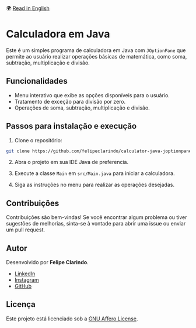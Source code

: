 🌍 [Read in English](README.md)

# Calculadora em Java

Este é um simples programa de calculadora em Java com `JOptionPane` que permite ao usuário realizar operações básicas de matemática, como soma, subtração, multiplicação e divisão.

## Funcionalidades

- Menu interativo que exibe as opções disponíveis para o usuário.
- Tratamento de exceção para divisão por zero.
- Operações de soma, subtração, multiplicação e divisão.

## Passos para instalação e execução

1. Clone o repositório:

```bash
git clone https://github.com/felipeclarindo/calculator-java-joptionpane.git
```

2. Abra o projeto em sua IDE Java de preferencia.

3. Execute a classe `Main` em `src/Main.java` para iniciar a calculadora.

4. Siga as instruções no menu para realizar as operações desejadas.

## Contribuições

Contribuições são bem-vindas! Se você encontrar algum problema ou tiver sugestões de melhorias, sinta-se à vontade para abrir uma issue ou enviar um pull request.

## Autor

Desenvolvido por **Felipe Clarindo**.

- [LinkedIn](https://www.linkedin.com/in/felipeclarindo)
- [Instagram](https://www.instagram.com/lipethecoder)
- [GitHub](https://github.com/felipeclarindo)

## Licença

Este projeto está licenciado sob a [GNU Affero License](https://www.gnu.org/licenses/agpl-3.0.html).
